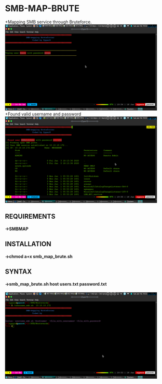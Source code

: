 # <h1>SMB-MAP-BRUTE</h1>
+Mapping SMB service through Bruteforce.
![Test Image 1](brute.png)
+Found valid username and password
![Test Image 2](gotit.png)
<h2>REQUIREMENTS</H2>
<H4>->SMBMAP</H4>

<H2>INSTALLATION</H2>
<H4>->chmod a+x smb_map_brute.sh</h4>

<H2>SYNTAX</H2>
<H4>->smb_map_brute.sh host users.txt password.txt <H4>

![Test Image 3](syntax.png)
